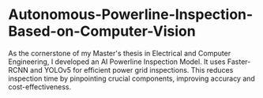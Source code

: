 # Autonomous-Powerline-Inspection-Based-on-Computer-Vision
As the cornerstone of my Master's thesis in Electrical and Computer Engineering, I developed an AI Powerline Inspection Model. It uses Faster-RCNN and YOLOv5 for efficient power grid inspections. This reduces inspection time by pinpointing crucial components, improving accuracy and cost-effectiveness.
